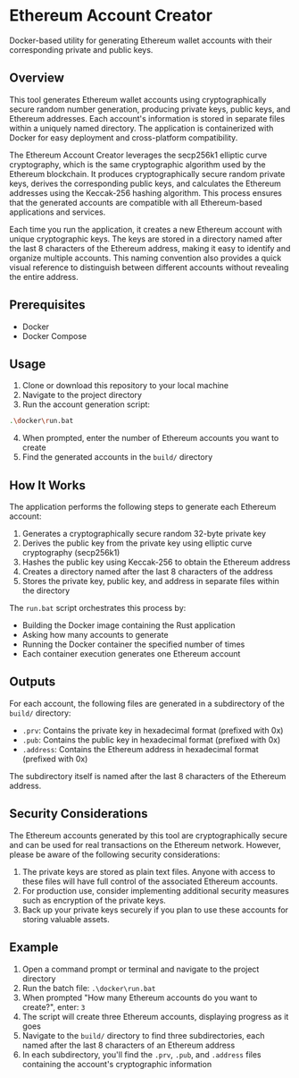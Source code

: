 # Ethereum Account Creator

Docker-based utility for generating Ethereum wallet accounts with their corresponding private and public keys.

## Overview

This tool generates Ethereum wallet accounts using cryptographically secure random number generation, producing private keys, public keys, and Ethereum addresses. Each account's information is stored in separate files within a uniquely named directory. The application is containerized with Docker for easy deployment and cross-platform compatibility.

The Ethereum Account Creator leverages the secp256k1 elliptic curve cryptography, which is the same cryptographic algorithm used by the Ethereum blockchain. It produces cryptographically secure random private keys, derives the corresponding public keys, and calculates the Ethereum addresses using the Keccak-256 hashing algorithm. This process ensures that the generated accounts are compatible with all Ethereum-based applications and services.

Each time you run the application, it creates a new Ethereum account with unique cryptographic keys. The keys are stored in a directory named after the last 8 characters of the Ethereum address, making it easy to identify and organize multiple accounts. This naming convention also provides a quick visual reference to distinguish between different accounts without revealing the entire address.

## Prerequisites

- Docker
- Docker Compose

## Usage

1. Clone or download this repository to your local machine
2. Navigate to the project directory
3. Run the account generation script:

```bash
.\docker\run.bat
```

4. When prompted, enter the number of Ethereum accounts you want to create
5. Find the generated accounts in the `build/` directory

## How It Works

The application performs the following steps to generate each Ethereum account:

1. Generates a cryptographically secure random 32-byte private key
2. Derives the public key from the private key using elliptic curve cryptography (secp256k1)
3. Hashes the public key using Keccak-256 to obtain the Ethereum address
4. Creates a directory named after the last 8 characters of the address
5. Stores the private key, public key, and address in separate files within the directory

The `run.bat` script orchestrates this process by:
- Building the Docker image containing the Rust application
- Asking how many accounts to generate
- Running the Docker container the specified number of times
- Each container execution generates one Ethereum account

## Outputs

For each account, the following files are generated in a subdirectory of the `build/` directory:

- `.prv`: Contains the private key in hexadecimal format (prefixed with 0x)
- `.pub`: Contains the public key in hexadecimal format (prefixed with 0x)
- `.address`: Contains the Ethereum address in hexadecimal format (prefixed with 0x)

The subdirectory itself is named after the last 8 characters of the Ethereum address.

## Security Considerations

The Ethereum accounts generated by this tool are cryptographically secure and can be used for real transactions on the Ethereum network. However, please be aware of the following security considerations:

1. The private keys are stored as plain text files. Anyone with access to these files will have full control of the associated Ethereum accounts.
2. For production use, consider implementing additional security measures such as encryption of the private keys.
3. Back up your private keys securely if you plan to use these accounts for storing valuable assets.

## Example

1. Open a command prompt or terminal and navigate to the project directory
2. Run the batch file: `.\docker\run.bat`
3. When prompted "How many Ethereum accounts do you want to create?", enter: `3`
4. The script will create three Ethereum accounts, displaying progress as it goes
5. Navigate to the `build/` directory to find three subdirectories, each named after the last 8 characters of an Ethereum address
6. In each subdirectory, you'll find the `.prv`, `.pub`, and `.address` files containing the account's cryptographic information